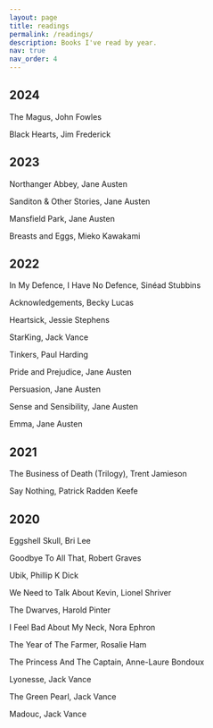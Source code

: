 ```yaml
---
layout: page
title: readings
permalink: /readings/
description: Books I've read by year.
nav: true
nav_order: 4
---
```


## 2024
The Magus, John Fowles

Black Hearts, Jim Frederick

## 2023
Northanger Abbey, Jane Austen

Sanditon & Other Stories, Jane Austen

Mansfield Park, Jane Austen

Breasts and Eggs, Mieko Kawakami

## 2022
In My Defence, I Have No Defence, Sinéad Stubbins

Acknowledgements, Becky Lucas

Heartsick, Jessie Stephens

StarKing, Jack Vance

Tinkers, Paul Harding

Pride and Prejudice, Jane Austen

Persuasion, Jane Austen

Sense and Sensibility, Jane Austen

Emma, Jane Austen

## 2021
The Business of Death (Trilogy), Trent Jamieson

Say Nothing, Patrick Radden Keefe

## 2020
Eggshell Skull, Bri Lee

Goodbye To All That, Robert Graves

Ubik, Phillip K Dick

We Need to Talk About Kevin, Lionel Shriver

The Dwarves, Harold Pinter

I Feel Bad About My Neck, Nora Ephron

The Year of The Farmer, Rosalie Ham

The Princess And The Captain, Anne-Laure Bondoux

Lyonesse, Jack Vance

The Green Pearl, Jack Vance

Madouc, Jack Vance